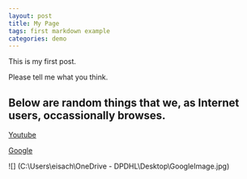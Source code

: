 ```yaml
---
layout: post
title: My Page
tags: first markdown example
categories: demo
---
```


This is my first post.
>
Please tell me what you think.

## Below are random things that we, as Internet users, occassionally browses.

[Youtube](https://youtube.com/)

[Google](https://google.com/)

![]
(C:\Users\eisach\OneDrive - DPDHL\Desktop\GoogleImage.jpg)

